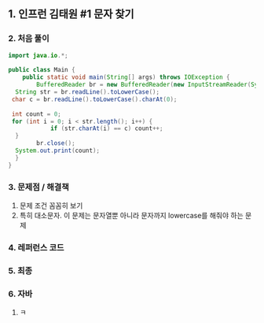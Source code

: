 ## 1.  인프런 김태원 #1 문자 찾기

### 2. 처음 풀이

``` java
import java.io.*;  
  
public class Main {  
    public static void main(String[] args) throws IOException {  
        BufferedReader br = new BufferedReader(new InputStreamReader(System.in));  
  String str = br.readLine().toLowerCase();  
 char c = br.readLine().toLowerCase().charAt(0);  
  
 int count = 0;  
 for (int i = 0; i < str.length(); i++) {  
            if (str.charAt(i) == c) count++;  
  }  
        br.close();  
  System.out.print(count);  
  }  
}
```

### 3. 문제점 / 해결책

1. 문제 조건 꼼꼼히 보기
2. 특히 대소문자. 이 문제는 문자열뿐 아니라 문자까지 lowercase를 해줘야 하는 문제

### 4. 레퍼런스 코드

### 5. 최종

### 6.  자바

1. ㅋ

<!--stackedit_data:
eyJoaXN0b3J5IjpbMjAyNDg2MDkwMiwxMzgzMDY3NDEyXX0=
-->